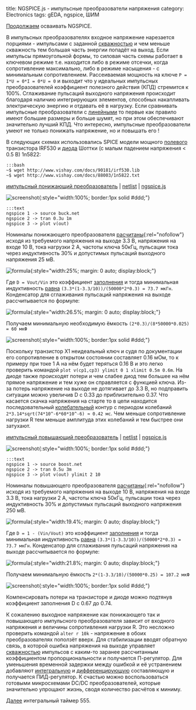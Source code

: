 title: NGSPICE.js - импульсные преобразователи напряжения
category: Electronics
tags: gEDA, ngspice, ШИМ

[Продолжаем]({filename}../2016-10-28-ngspice-introduction/2016-10-28-ngspice-introduction.md) осваивать NGSPICE.

В импульсных преобразователях входное напряжение нарезается порциями - импульсами c заданной [скважностью]({filename}../2016-12-05-duty-cycle-control/2016-12-05-duty-cycle-control.md) и чем меньше скважность тем большая часть энергии попадёт на выход. Если импульсы прямоугольной формы, то силовая часть схемы работает в ключевом режиме т.е. находится либо в режиме отсечки, когда сопротивление максимально, либо в режиме насыщения - с минимальным сопротивлением. Рассеиваемая мощность на ключе ```P = I*U = 0*I = 0*U = 0``` и выходит что у идеальных импульсных преобразователей коэффициент полезного действия (КПД) стремится к 100%. Сглаживание пульсаций выходного напряжения происходит благодаря наличию интегрирующих элементов, способных накапливать электрическую энергию и отдавать её в нагрузку. Если сравнивать импульсные преобразователи с [линейными]({filename}../2016-12-06-voltage-regulator/2016-12-06-voltage-regulator.md) то первые как правило имеют большие размеры и больше шумят, но при этом обеспечивают значительно лучший КПД. Что интересно, импульсные преобразователи умеют не только понижать напряжение, но и повышать его !

<!-- 
<a href="{attach}irf530.lib"></a>
<a href="{attach}1n5822.txt"></a>
-->

В следующих схемах использовались SPICE модели мощного [полевого]({filename}../2016-11-03-field-effect-transistor/2016-11-03-field-effect-transistor.md) транзистора IRF530 и [диода]({filename}../2016-10-31-ngspice-diode/2016-10-31-ngspice-diode.md) Шоттки (с малым падением напряжения < 0.5 В) 1n5822:

    :::bash
    ~$ wget http://www.vishay.com/docs/90181/irf530.lib
    ~$ wget http://www.vishay.com/docs/88003/1n5822.txt

[импульсный понижающий преобразователь]({attach}buck.sch) | [netlist]({attach}buck.net) | [ngspice.js](https://ngspice.js.org/?gist=3c337ca0b9b0733f8e5cf99197c23836)

![screenshot]({attach}show-img-buck.png){:style="width:100%; border:1px solid #ddd;"}

    :::text
    ngspice 1 -> source buck.net
    ngspice 2 -> tran 0.3u 1m
    ngspice 3 -> plot v(out)

Номиналы понижающего преобразователя [расчитаны](http://www.ti.com/lit/an/slva477b/slva477b.pdf){:rel="nofollow"} исходя из требуемого напряжения на выходе 3.3 В, напряжения на входе 10 В, тока нагрузки 2 А, частоты ключа 50кГц, пульсации тока через индуктивность 30% и допустимых пульсаций выходного напряжения 25 мВ.

![formula]({attach}buck-L.svg){:style="width:25%; margin: 0 auto; display:block;"}

Где ```D = Vout/Vin``` это коэффициент [заполнения]({filename}../2016-12-05-duty-cycle-control/2016-12-05-duty-cycle-control.md) и тогда минимальная индуктивность [равна](https://bc.js.org/) ```(3.3*(1-3.3/10))/(50000*2*0.3) = 73.7 мкГн```. Конденсатор для сглаживания пульсаций напряжения на выходе рассчитывается по формуле:

![formula]({attach}buck-C.svg){:style="width:26.5%; margin: 0 auto; display:block;"}

Получаем минимальную необходимую ёмкость ```(2*0.3)/(8*50000*0.025) = 60 мкФ```

![screenshot]({attach}buck-canvas.png){:style="width:100%; border:1px solid #ddd;"}

Поскольку транзистор X1 неидеальный ключ и судя по документации его сопротивление в открытом состоянии составляет 0.16 мОм, то к примеру при токе 1 А на нём будет теряться 0.16 В и это легко проверить командой ```plot v(cp1,cp3) ylimit 0 1 xlimit 0.5m 0.6m```. На диоде также происходят потери и чем слабее диод тем большее на нём прямое напряжение и тем хуже он справляется с функцией ключа. Из-за потерь напряжение на выходе не дотягивает до 3.3 В, но подправить ситуации можно увеличив D с 0.33 до приблизительно 0.37. Что касается скачка напряжения на старте то в цепи находится последовательный [колебательный]({filename}../2016-10-30-ngspice-resonance/2016-10-30-ngspice-resonance.md) контур c периодом колебаний ```2*3.14*sqrt(74*10^-6*60*10^-6) ≈ 0.42 мс```. Чем меньше сопротивление нагрузки R тем меньше амплитуда этих колебаний и тем быстрее они затухают.

[импульсный повышающий преобразователь]({attach}boost.sch) | [netlist]({attach}boost.net) | [ngspice.js](https://ngspice.js.org/?gist=8bc2e416c971a2d55fcdda0b6c113eaa)

![screenshot]({attach}show-img-boost.png){:style="width:100%; border:1px solid #ddd;"}

    :::text
    ngspice 1 -> source boost.net
    ngspice 2 -> tran 0.5u 3m
    ngspice 3 -> plot v(out) ylimit 2 10

Номиналы повышающего преобразователя [расчитаны](http://www.ti.com/lit/an/slva372c/slva372c.pdf){:rel="nofollow"} исходя из требуемого напряжения на выходе 10 В, напряжения на входе 3.3 В, тока нагрузки 2 А, частоты ключа 50кГц, пульсации тока через индуктивность 30% и допустимых пульсаций выходного напряжения 250 мВ.

<!-- 
L = \frac{V_{in}*D}{\Delta I_{L}*f_{sw}}
-->

![formula]({attach}boost-L.svg){:style="width:19.4%; margin: 0 auto; display:block;"}

Где ```D = 1 - (Vin/Vout)``` это коэффициент [заполнения]({filename}../2016-12-05-duty-cycle-control/2016-12-05-duty-cycle-control.md) и тогда минимальная индуктивность [равна](https://bc.js.org/) ```(3.3*(1-3.3/10))/(50000*2*0.3) = 73.7 мкГн```. Конденсатор для сглаживания пульсаций напряжения на выходе рассчитывается по формуле:

<!-- 
C = \frac{I_{out}*D}{f_{sw}*\Delta V_{out}}
-->

![formula]({attach}boost-C.svg){:style="width:21.8%; margin: 0 auto; display:block;"}

Получаем минимальную ёмкость ```2*(1-3.3/10)/(50000*0.25) = 107.2 мкФ```

![screenshot]({attach}boost-canvas.png){:style="width:100%; border:1px solid #ddd;"}

Компенсировать потери на транзисторе и диоде можно подтянув коэффициент заполнения D с 0.67 до 0.74.

К сожалению выходное напряжение как понижающего так и повышающего импульсного преобразователя зависит от входного напряжения и величины сопротивления нагрузки R. Это несложно проверить командой ```alter r 10k``` - напряжение в обоих преобразователях поползёт вверх. Для стабилизации вводят обратную связь, в которой ошибка напряжения на выходе управляет [скважностью]({filename}../2016-12-05-duty-cycle-control/2016-12-05-duty-cycle-control.md) импульсов с каким-то заранее рассчитанным коэффициентом пропорциональности и получается П-регулятор. Для уменьшения временной задержки между ошибкой и её устранением добавляют [интегральную]({filename}../2016-11-30-op-amp-integrator-differentiator/2016-11-30-op-amp-integrator-differentiator.md) и [дифференцирующую]({filename}../2016-11-30-op-amp-integrator-differentiator/2016-11-30-op-amp-integrator-differentiator.md) составляющую и получается ПИД-регулятор. К счастью можно воспользоваться готовыми микросхемами DC/DC преобразователей, которые значительно упрощают жизнь, сводя количество расчётов к миниму.

[Далее]({filename}../2016-12-13-timer-555/2016-12-13-timer-555.md) интегральный таймер 555.